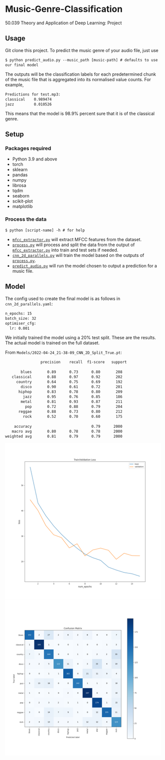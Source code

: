 # Music-Genre-Classification
50.039 Theory and Application of Deep Learning: Project

## Usage

Git clone this project. To predict the music genre of your audio file, just use

	$ python predict_audio.py --music_path [music-path] # defaults to use our final model

The outputs will be the classification labels for each predetermined chunk of the music file that is aggregated into its normalised value counts. For example,

```
Predictions for test.mp3:
classical    0.989474
jazz         0.010526
```

This means that the model is 98.9% percent sure that it is of the classical genre.

## Setup

### Packages required

- Python 3.9 and above
- torch
- sklearn
- pandas
- numpy
- librosa
- tqdm
- seaborn
- scikit-plot
- matplotlib

### Process the data

	$ python [script-name] -h # for help

- [`mfcc_extractor.py`](./mfcc_extractor.py) will extract MFCC features from the dataset.
- [`process.py`](./process.py) will process and split the data from the output of [`mfcc_extractor.py`](./mfcc_extractor.py) into train and test sets if needed.
- [`cnn_2d_parallels.py`](./cnn_2d_parallels.py) will train the model based on the outputs of [`process.py`](./process.py).
- [`predict_audio.py`](./predict_audio.py) will run the model chosen to output a prediction for a music file.

## Model

The config used to create the final model is as follows in `cnn_2d_parallels.yaml`:

```
n_epochs: 15
batch_size: 32
optimiser_cfg:
  lr: 0.001
```

We initially trained the model using a 20% test split. These are the results. The actual model is trained on the full dataset.

From `Models/2022-04-24_21-38-09_CNN_2D_Split_True.pt`:

```
              	precision    recall  f1-score   support

       blues       0.89      0.73      0.80       208
   classical       0.88      0.97      0.92       202
     country       0.64      0.75      0.69       192
       disco       0.90      0.61      0.72       201
      hiphop       0.83      0.78      0.80       209
        jazz       0.95      0.76      0.85       186
       metal       0.81      0.93      0.87       211
         pop       0.72      0.88      0.79       204
      reggae       0.88      0.73      0.80       212
        rock       0.52      0.70      0.60       175

    accuracy                           0.79      2000
   macro avg       0.80      0.78      0.78      2000
weighted avg       0.81      0.79      0.79      2000
```
![Training figure](Figures/2022-04-24_21-38-09_training_with_validation.png)
![Confusion matrix](Figures/2022-04-24_21-38-09_confusion_matrix.png)
